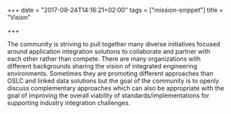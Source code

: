 +++
date = "2017-08-24T14:16:21+02:00"
tags = ["mission-snippet"]
title = "Vision"

+++

The community is striving to pull together many diverse initiatives focused around application integration solutions to collaborate and partner with each other rather than compete. There are many organizations with different backgrounds sharing the vision of integrated engineering environments. Sometimes they are promoting different approaches than OSLC and linked data solutions but the goal of the community is to openly discuss complementary approaches which can also be appropriate with the goal of improving the overall viability of standards/implementations for supporting industry integration challenges.
